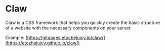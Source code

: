 # Claw

Claw is a CSS framework that helps you quickly create the basic structure of a website with the necessary components on your server.

Example: [https://gitpages.etochejuicy.io/claw/](https://etozhejuicy.github.io/claw/)
